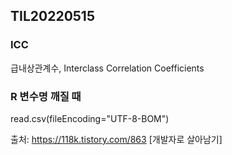 ## TIL20220515

###  ICC

급내상관계수, Interclass Correlation Coefficients  


### R 변수명 깨질 때

read.csv(fileEncoding="UTF-8-BOM")

출처: https://118k.tistory.com/863 [개발자로 살아남기]



